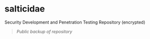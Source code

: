 # salticidae
Security Development and Penetration Testing Repository (encrypted)

> _Public backup of repository_
